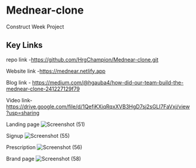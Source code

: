 # Mednear-clone
Construct Week Project 

## Key Links
repo link -https://github.com/HrgChampion/Mednear-clone.git

Website link -https://mednear.netlify.app

Blog link - https://medium.com/@hgauba4/how-did-our-team-build-the-mednear-clone-241227129f79

Video link-https://drive.google.com/file/d/1QefiKXiqRqxXVB3HgD7sj2sGLI7FaVxj/view?usp=sharing

Landing page
![Screenshot (51)](https://user-images.githubusercontent.com/92039719/146751882-74b2fdc8-924f-4b46-9246-5b034e587c5f.png)

Signup
![Screenshot (55)](https://user-images.githubusercontent.com/92039719/146752192-70f837c4-3d45-46ab-8476-60f82ec1545e.png)

Prescription
![Screenshot (56)](https://user-images.githubusercontent.com/92039719/146752273-58ab1b63-8892-418a-a7ba-3a0c2fe6da6c.png)

Brand page
![Screenshot (58)](https://user-images.githubusercontent.com/92039719/146752317-3eeb3938-2ce0-415c-8ebc-52a9e51e0871.png)


